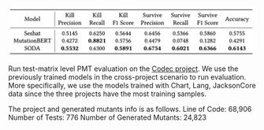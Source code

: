 ![alt text](./figs/Codec_result.png "Codec project")

Run test-matrix level PMT evaluation on the [Codec project](https://github.com/apache/commons-codec). We use the previously trained models in the cross-project scenario to run evaluation. More specifically, we use the models trained with Chart, Lang, JacksonCore data since the three projects have the most training samples.

The project and generated mutants info is as follows.
Line of Code: 68,906
Number of Tests: 776
Number of Generated Mutants: 24,823

